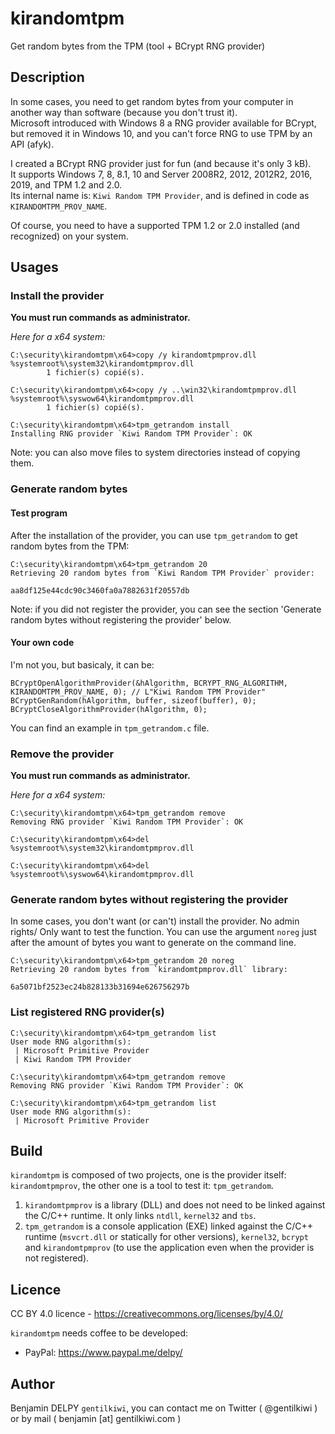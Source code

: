 # kirandomtpm
Get random bytes from the TPM (tool + BCrypt RNG provider)

## Description

In some cases, you need to get random bytes from your computer in another way than software (because you don't trust it).  
Microsoft introduced with Windows 8 a RNG provider available for BCrypt, but removed it in Windows 10, and you can't force RNG to use TPM by an API (afyk).

I created a BCrypt RNG provider just for fun (and because it's only 3 kB).  
It supports Windows 7, 8, 8.1, 10 and Server 2008R2, 2012, 2012R2, 2016, 2019, and TPM 1.2 and 2.0.  
Its internal name is: `Kiwi Random TPM Provider`, and is defined in code as `KIRANDOMTPM_PROV_NAME`.

Of course, you need to have a supported TPM 1.2 or 2.0 installed (and recognized) on your system.

## Usages

### Install the provider

**You must run commands as administrator.**

_Here for a x64 system:_
```
C:\security\kirandomtpm\x64>copy /y kirandomtpmprov.dll %systemroot%\system32\kirandomtpmprov.dll
        1 fichier(s) copié(s).

C:\security\kirandomtpm\x64>copy /y ..\win32\kirandomtpmprov.dll %systemroot%\syswow64\kirandomtpmprov.dll
        1 fichier(s) copié(s).

C:\security\kirandomtpm\x64>tpm_getrandom install
Installing RNG provider `Kiwi Random TPM Provider`: OK
```

Note: you can also move files to system directories instead of copying them.

### Generate random bytes

#### Test program
After the installation of the provider, you can use `tpm_getrandom` to get random bytes from the TPM:

```
C:\security\kirandomtpm\x64>tpm_getrandom 20
Retrieving 20 random bytes from `Kiwi Random TPM Provider` provider:

aa8df125e44cdc90c3460fa0a7882631f20557db
```

Note: if you did not register the provider, you can see the section 'Generate random bytes without registering the provider' below.

#### Your own code

I'm not you, but basicaly, it can be:
```
BCryptOpenAlgorithmProvider(&hAlgorithm, BCRYPT_RNG_ALGORITHM, KIRANDOMTPM_PROV_NAME, 0); // L"Kiwi Random TPM Provider"
BCryptGenRandom(hAlgorithm, buffer, sizeof(buffer), 0);
BCryptCloseAlgorithmProvider(hAlgorithm, 0);
```
You can find an example in `tpm_getrandom.c` file.

### Remove the provider

**You must run commands as administrator.**

_Here for a x64 system:_
```
C:\security\kirandomtpm\x64>tpm_getrandom remove
Removing RNG provider `Kiwi Random TPM Provider`: OK

C:\security\kirandomtpm\x64>del %systemroot%\system32\kirandomtpmprov.dll

C:\security\kirandomtpm\x64>del %systemroot%\syswow64\kirandomtpmprov.dll
```

### Generate random bytes without registering the provider

In some cases, you don't want (or can't) install the provider. No admin rights/ Only want to test the function. You can use the argument `noreg` just after the amount of bytes you want to generate on the command line.

```
C:\security\kirandomtpm\x64>tpm_getrandom 20 noreg
Retrieving 20 random bytes from `kirandomtpmprov.dll` library:

6a5071bf2523ec24b828133b31694e626756297b
```

### List registered RNG provider(s)

```
C:\security\kirandomtpm\x64>tpm_getrandom list
User mode RNG algorithm(s):
 | Microsoft Primitive Provider
 | Kiwi Random TPM Provider

C:\security\kirandomtpm\x64>tpm_getrandom remove
Removing RNG provider `Kiwi Random TPM Provider`: OK

C:\security\kirandomtpm\x64>tpm_getrandom list
User mode RNG algorithm(s):
 | Microsoft Primitive Provider
```


## Build

`kirandomtpm` is composed of two projects, one is the provider itself: `kirandomtpmprov`, the other one is a tool to test it: `tpm_getrandom`.

1. `kirandomtpmprov` is a library (DLL) and does not need to be linked against the C/C++ runtime. It only links `ntdll`, `kernel32` and `tbs`.
2. `tpm_getrandom` is a console application (EXE) linked against the C/C++ runtime (`msvcrt.dll` or statically for other versions), `kernel32`, `bcrypt` and `kirandomtpmprov` (to use the application even when the provider is not registered).


## Licence
CC BY 4.0 licence - https://creativecommons.org/licenses/by/4.0/

`kirandomtpm` needs coffee to be developed:
* PayPal: https://www.paypal.me/delpy/


## Author

Benjamin DELPY `gentilkiwi`, you can contact me on Twitter ( @gentilkiwi ) or by mail ( benjamin [at] gentilkiwi.com )

